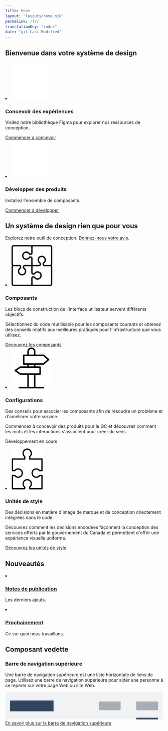 ```yaml
---
title: Home
layout: "layouts/home.njk"
permalink: /fr/
translationKey: "index"
date: "git Last Modified"
---
```


<h2 class="py-450">Bienvenue dans votre système de design</h2>

<article class="py-500 bg-primary text-light bg-full-width">
  <gcds-grid tag="ul" columns="1fr" columns-tablet="1fr 1fr" gap="450">
    <li class="list-none md:mb-0 mb-500">
      <img class="mb-400" src="../../images/common/home/icon-design.svg" alt="" />
      <h3 class="mb-400">Concevoir des expériences</h3>
      <p class="mb-400">Visitez notre bibliothèque Figma pour explorer nos ressources de conception.</p>
      <a class="link-light" href="{{ links.figma }}" target="_blank">
        Commencer à concevoir
        <gcds-icon name="external-link" label="S'ouvre dans un nouvel onglet." margin-left="50" />
      </a>
    </li>
    <li class="list-none">
      <img class="mb-400" src="../../images/common/home/icon-develop.svg" alt="" />
      <h3 class="mb-400">Développer des produits</h3>
      <p class="mb-400">Installez l'ensemble de composants.</p>
      <a class="link-light" href="{{ links.installation }}">Commencer à développer</a>
    </li>
  </gcds-grid>
</article>

<article class="py-450">
  <h2 class="mb-400">Un système de design rien que pour vous</h2>
  <p class="mb-500">Explorez notre outil de conception. <a class="link-default" href="/fr/contactez/">Donnez-nous votre avis</a>.</p>
  <gcds-grid tag="ul" columns="1fr" columns-tablet="1fr 1fr" columns-desktop="1fr 1fr 1fr" gap="450">
    <li class="list-none">
      <img class="mb-200" src="../../images/common/home/icon-components.svg" alt="" />
      <h3 class="mb-400">Composants</h3>
      <p class="mb-400">Les blocs de construction de l'interface utilisateur servent différents objectifs.</p>
      <p class="mb-400">Sélectionnez du code réutilisable pour les composants courants et obtenez des conseils relatifs aux meilleures pratiques pour l'infrastructure que vous utilisez.</p>
      <a class="link-default" href="{{ links.components }}">Découvrez les composants</a>
    </li>
    <li class="list-none">
      <img class="mb-200" src="../../images/common/home/icon-patterns.svg" alt="" />
      <h3 class="mb-400">Configurations</h3>
      <p class="mb-400">Des conseils pour associer les composants afin de résoudre un problème et d'améliorer votre service.</p>
      <p class="mb-400">Commencez à concevoir des produits pour le GC et découvrez comment les mots et les interactions s'associent pour créer du sens.</p>
      <p>Développement en cours</p>
    </li>
    <li class="list-none">
      <img class="mb-200" src="../../images/common/home/icon-tokens.svg" alt="" />
      <h3 class="mb-400">Unités de style</h3>
      <p class="mb-400">Des décisions en matière d'image de marque et de conception directement intégrées dans le code.</p>
      <p class="mb-400">Découvrez comment les décisions encodées façonnent la conception des services offerts par le gouvernement du Canada et permettent d'offrir une expérience visuelle uniforme.</p>
      <a class="link-default" href="{{ links.foundations }}">Découvrez les unités de style</a>
    </li>
  </gcds-grid>
</article>

<article class="py-500 bg-light bg-full-width">
  <h2 class="mb-400">Nouveautés</h2>
  <gcds-grid tag="ul" columns="1fr" columns-tablet="1fr 1fr" columns-desktop="1fr 1fr 1fr" gap="450">
    <li class="list-none bg-white px-250 py-450 b-radius-md">
      <h3 class="mb-400"><a class="link-inherit" href="{{ links.releaseNotes }}">Notes de publication</a></h3>
      <p>Les derniers ajouts.</p>
    </li>
    <li class="list-none bg-white px-250 py-450 b-radius-md">
      <h3 class="mb-400"><a class="link-inherit" href="{{ links.comingSoon }}">Prochainement</a></h3>
      <p>Ce sur quoi nous travaillons.</p>
    </li>
  </gcds-grid>
</article>

<article class="py-450">
  <h2 class="mb-400">Composant vedette</h2>
  <h3 class="mb-400">Barre de navigation supérieure</h3>
  <p class="mb-450">Une barre de navigation supérieure est une liste horizontale de liens de page. Utilisez une barre de navigation supérieure pour aider une personne à se repérer sur votre page Web ou site Web.</p>
  <img class="d-block mb-450" src="../../images/common/components/preview-top-nav.svg" alt="UUn aperçu du composant barre de navigation supérieure qui montre la navigation du site représentée par des boîtes grises alignés horizontalement. Une boîte bleue suivi de deux boîtes grises représentent les liens où la dernière boîte est surlignée afin de représenter le lien actif." />
  <a href="{{ links.topNav }}">En savoir plus sur la barre de navigation supérieure</a>
</article>

